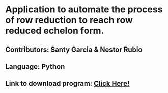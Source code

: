 # Application to automate the process of row reduction to reach row reduced echelon form.

## Contributors: Santy Garcia & Nestor Rubio

## Language: Python

## Link to download program: [Click Here!](https://github.com/santy81855/RREF_Project/raw/main/Echelon_Installer.exe "download")
